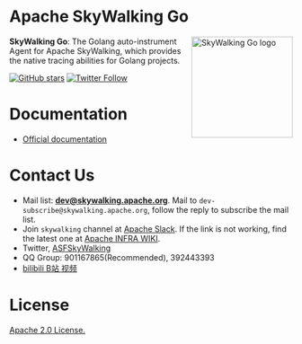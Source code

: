 Apache SkyWalking Go
==========

<img src="http://skywalking.apache.org/images/skywalking-go.png" alt="SkyWalking Go logo" height="180px" align="right" />

**SkyWalking Go**: The Golang auto-instrument Agent for Apache SkyWalking, which provides the native tracing abilities for Golang projects.

[![GitHub stars](https://img.shields.io/github/stars/apache/skywalking-go.svg?style=for-the-badge&label=Stars&logo=github)](https://github.com/apache/skywalking)
[![Twitter Follow](https://img.shields.io/twitter/follow/asfskywalking.svg?style=for-the-badge&label=Follow&logo=twitter)](https://twitter.com/AsfSkyWalking)

# Documentation
- [Official documentation](https://skywalking.apache.org/docs/#GoAgent)

# Contact Us
* Mail list: **dev@skywalking.apache.org**. Mail to `dev-subscribe@skywalking.apache.org`, follow the reply to subscribe the mail list.
* Join `skywalking` channel at [Apache Slack](http://s.apache.org/slack-invite). If the link is not working, find the latest one at [Apache INFRA WIKI](https://cwiki.apache.org/confluence/display/INFRA/Slack+Guest+Invites).
* Twitter, [ASFSkyWalking](https://twitter.com/ASFSkyWalking)
* QQ Group: 901167865(Recommended), 392443393
* [bilibili B站 视频](https://space.bilibili.com/390683219)

# License
[Apache 2.0 License.](/LICENSE)
